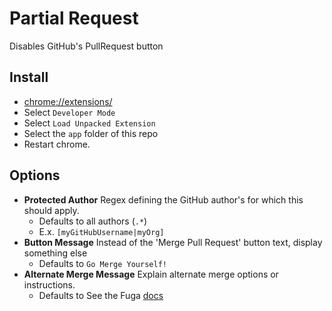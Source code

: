 # Partial Request

Disables GitHub's PullRequest button

## Install

* [chrome://extensions/](chrome://extensions/)
* Select `Developer Mode`
* Select `Load Unpacked Extension`
* Select the `app` folder of this repo
* Restart chrome.

## Options

* **Protected Author**
  Regex defining the GitHub author's for which this should apply. 
   * Defaults to all authors  (`.*`)
   * E.x. `[myGitHubUsername|myOrg]`
* **Button Message**
  Instead of the 'Merge Pull Request' button text, display something else
   * Defaults to `Go Merge Yourself!`
* **Alternate Merge Message**
  Explain alternate merge options or instructions. 
   * Defaults to See the Fuga [docs](https://github.com/IndependentIP/docs/tree/master/git")


